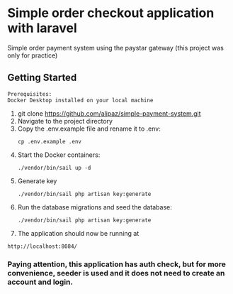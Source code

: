 # Simple order checkout application with laravel
Simple order payment system using the paystar gateway (this project was only for practice)

## Getting Started

    Prerequisites:
    Docker Desktop installed on your local machine
1. git clone https://github.com/alipaz/simple-payment-system.git
2. Navigate to the project directory
3. Copy the .env.example file and rename it to .env:
    ``` 
    cp .env.example .env
    ```
4. Start the Docker containers:
    ``` 
    ./vendor/bin/sail up -d
    ```
5. Generate key
     ``` 
    ./vendor/bin/sail php artisan key:generate
    ```
6. Run the database migrations and seed the database:
     ``` 
    ./vendor/bin/sail php artisan key:generate
    ```
7. The application should now be running at 
 ``` 
 http://localhost:8084/
 ```
 ### Paying attention, this application has auth check, but for more convenience, seeder is used and it does not need to create an account and login.
